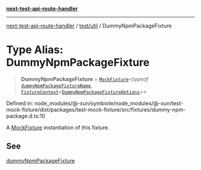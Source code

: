 [**next-test-api-route-handler**](../../../README.md)

***

[next-test-api-route-handler](../../../README.md) / [test/util](../README.md) / DummyNpmPackageFixture

# Type Alias: DummyNpmPackageFixture

> **DummyNpmPackageFixture** = [`MockFixture`](MockFixture.md)\<*typeof* [`dummyNpmPackageFixtureName`](../variables/dummyNpmPackageFixtureName.md), [`FixtureContext`](FixtureContext.md)\<[`DummyNpmPackageFixtureOptions`](DummyNpmPackageFixtureOptions.md)\>\>

Defined in: node\_modules/@-xun/symbiote/node\_modules/@-xun/test-mock-fixture/dist/packages/test-mock-fixture/src/fixtures/dummy-npm-package.d.ts:10

A [MockFixture](MockFixture.md) instantiation of this fixture.

## See

[dummyNpmPackageFixture](../functions/dummyNpmPackageFixture.md)
